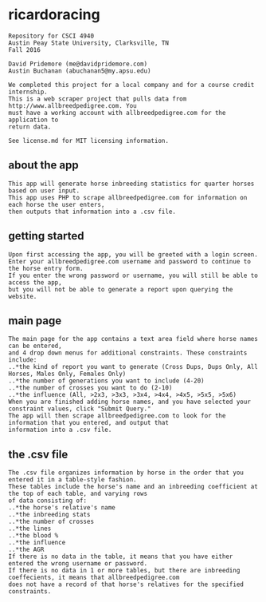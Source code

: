 # ricardoracing
	
	Repository for CSCI 4940 
	Austin Peay State University, Clarksville, TN 
	Fall 2016

	David Pridemore (me@davidpridemore.com)
	Austin Buchanan (abuchanan5@my.apsu.edu)

	We completed this project for a local company and for a course credit internship. 
	This is a web scraper project that pulls data from http://www.allbreedpedigree.com. You 
	must have a working account with allbreedpedigree.com for the application to 
	return data.

	See license.md for MIT licensing information.


## about the app	
	This app will generate horse inbreeding statistics for quarter horses based on user input. 
	This app uses PHP to scrape allbreedpedigree.com for information on each horse the user enters, 
	then outputs that information into a .csv file.

## getting started
	Upon first accessing the app, you will be greeted with a login screen. 
	Enter your allbreedpedigree.com username and password to continue to the horse entry form. 
	If you enter the wrong password or username, you will still be able to access the app, 
	but you will not be able to generate a report upon querying the website.

## main page
	The main page for the app contains a text area field where horse names can be entered, 
	and 4 drop down menus for additional constraints. These constraints include:
	..*the kind of report you want to generate (Cross Dups, Dups Only, All Horses, Males Only, Females Only)
	..*the number of generations you want to include (4-20)
	..*the number of crosses you want to do (2-10)
	..*the influence (All, >2x3, >3x3, >3x4, >4x4, >4x5, >5x5, >5x6)
	When you are finished adding horse names, and you have selected your constraint values, click "Submit Query."
	The app will then scrape allbreedpedigree.com to look for the information that you entered, and output that
	information into a .csv file.
## the .csv file
	The .csv file organizes information by horse in the order that you entered it in a table-style fashion.
	These tables include the horse's name and an inbreeding coefficient at the top of each table, and varying rows
	of data consisting of:
	..*the horse's relative's name 
	..*the inbreeding stats
	..*the number of crosses
	..*the lines
	..*the blood %
	..*the influence
	..*the AGR
	If there is no data in the table, it means that you have either entered the wrong username or password.
	If there is no data in 1 or more tables, but there are inbreeding coeffecients, it means that allbreedpedigree.com
	does not have a record of that horse's relatives for the specified constraints.
